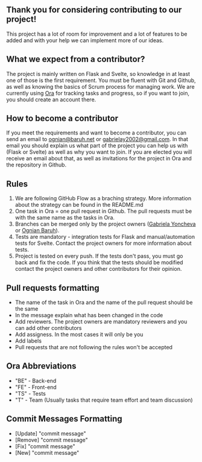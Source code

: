 ## Thank you for considering contributing to our project!

This project has a lot of room for improvement and a lot of features to be added and with your help we can 
implement more of our ideas.

## What we expect from a contributor?

The project is mainly written on Flask and Svelte, so knowledge in at least one of those is the first requirement. 
You must be fluent with Git and Github, as well as knowing the basics of Scrum process for managing work.
We are currently using [Ora](https://ora.pm) for tracking tasks and progress, so if you want to join, you should create
an account there.

## How to become a contributor

If you meet the requirements and want to become a contributor, you can send an email to ognian@baruh.net or 
gabrielay2002@gmail.com. In that email you should explain us what part of the project you can help us with (Flask or Svelte)
as well as why you want to join. If you are elected you will receive an email about that, as well as invitations for the
project in Ora and the repository in Github.

## Rules

1. We are following GitHub Flow as a braching strategy. More information about the strategy can be found in the README.md
2. One task in Ora = one pull request in Github. The pull requests must be with the same name as the tasks in Ora.
3. Branches can be merged only by the project owners ([Gabriela Yoncheva](https://github.com/GabrielaY) or 
[Ognian Baruh](https://github.com/ogi02)).
4. Tests are mandatory - integration tests for Flask and manual/automation tests for Svelte. Contact the project owners for
more information about tests.
5. Project is tested on every push. If the tests don't pass, you must go back and fix the code. If you think that the tests should
be modified contact the project owners and other contributors for their opinion.

## Pull requests formatting

- The name of the task in Ora and the name of the pull request should be the same
- In the message explain what has been changed in the code
- Add reviewers. The project owners are mandatory reviewers and you can add other contributors
- Add assigness. In the most cases it will only be you
- Add labels
- Pull requests that are not following the rules won't be accepted

## Ora Abbreviations
- "BE" - Back-end
- "FE" - Front-end
- "TS" - Tests
- "T" - Team (Usually tasks that require team effort and team discussion)

## Commit Messages Formatting

- [Update] "commit message"
- [Remove] "commit message"
- [Fix] "commit message"
- [New] "commit message"